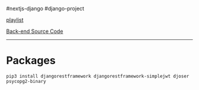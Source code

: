 #nextjs-django #django-project 

[playlist](https://www.youtube.com/playlist?list=PLJRGQoqpRwdf03foo3Z6fo-E_pTIiFJVT)

[Back-end Source Code](https://github1s.com/linkedweb/full-auth-api)

-----------------------------------------------------
# Packages
```
pip3 install djangorestframework djangorestframework-simplejwt djoser psycopg2-binary
```

